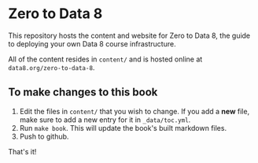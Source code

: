 # Zero to Data 8

This repository hosts the content and website for Zero to Data 8,
the guide to deploying your own Data 8 course infrastructure.

All of the content resides in `content/` and is hosted online
at `data8.org/zero-to-data-8`.

## To make changes to this book

1. Edit the files in `content/` that you wish to change. If you add a **new**
   file, make sure to add a new entry for it in `_data/toc.yml`.
2. Run `make book`. This will update the book's built markdown files.
3. Push to github.

That's it!
